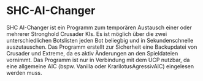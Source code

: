 # SHC-AI-Changer
SHC AI-Changer ist ein Programm zum temporären Austausch einer oder mehrerer Stronghold Crusader KIs. Es ist möglich über die zwei unterschiedlichen Botslisten jeden Bot beliegbig und in Sekundenschnelle auszutauschen. Das Programm erstellt zur Sicherheit eine Backupdatei von Crusader und Extreme, da es aktiv Änderungen an den Spieldateien vornimmt. Das Programm ist nur in Verbindung mit dem UCP nutzbar, da eine allgemeine AIC (bspw. Vanilla oder KrarilotusAgressivAIC) eingelesen werden muss.
